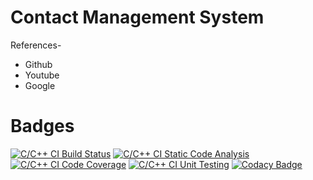 # Contact Management System

References-

* Github 
* Youtube
* Google

# Badges

[![C/C++ CI Build Status](https://github.com/Deba2301/M1_ContactManagementSystem_Application/actions/workflows/c-cpp.yml/badge.svg)](https://github.com/Deba2301M1_ContactManagementSystem_Application/actions/workflows/c-cpp.yml)  [![C/C++ CI Static Code Analysis](https://github.com/sobinrajan1999/Mini_Project_Contact_Management_System/actions/workflows/c-cpp_static_code_analysis.yml/badge.svg)](https://github.com/sobinrajan1999/Mini_Project_Contact_Management_System/actions/workflows/c-cpp_static_code_analysis.yml) [![C/C++ CI Code Coverage](https://github.com/sobinrajan1999/Mini_Project_Contact_Management_System/actions/workflows/c-cpp%20Code%20Coverage.yml/badge.svg)](https://github.com/sobinrajan1999/Mini_Project_Contact_Management_System/actions/workflows/c-cpp%20Code%20Coverage.yml)  [![C/C++ CI Unit Testing](https://github.com/sobinrajan1999/Mini_Project_Contact_Management_System/actions/workflows/c-cpp%20Unity.yml/badge.svg)](https://github.com/sobinrajan1999/Mini_Project_Contact_Management_System/actions/workflows/c-cpp%20Unity.yml) [![Codacy Badge](https://app.codacy.com/project/badge/Grade/c66919cfa6e948e79c6b546a2510a859)](https://www.codacy.com/gh/Deba2301/M1_ContactManagementSystem_Application/dashboard?utm_source=github.com&amp;utm_medium=referral&amp;utm_content=Deba2301/M1_ContactManagementSystem_Application&amp;utm_campaign=Badge_Grade)






